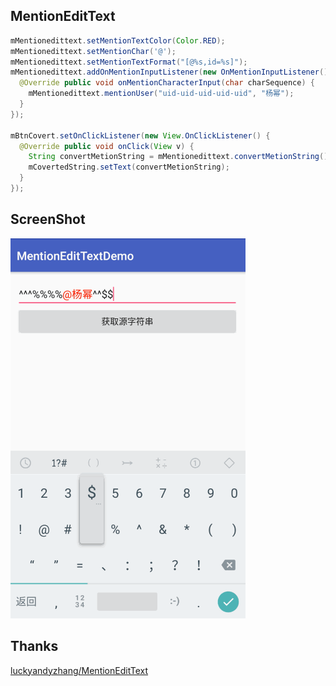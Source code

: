 ## MentionEditText

```java
mMentionedittext.setMentionTextColor(Color.RED);
mMentionedittext.setMentionChar('@');
mMentionedittext.setMentionTextFormat("[@%s,id=%s]");
mMentionedittext.addOnMentionInputListener(new OnMentionInputListener() {
  @Override public void onMentionCharacterInput(char charSequence) {
    mMentionedittext.mentionUser("uid-uid-uid-uid-uid", "杨幂");
  }
});

mBtnCovert.setOnClickListener(new View.OnClickListener() {
  @Override public void onClick(View v) {
    String convertMetionString = mMentionedittext.convertMetionString();
    mCovertedString.setText(convertMetionString);
  }
});
```

## ScreenShot

![Samples](art/demo.gif)

## Thanks

[luckyandyzhang/MentionEditText](https://github.com/luckyandyzhang/MentionEditText)